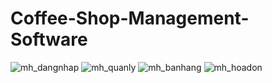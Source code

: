 # Coffee-Shop-Management-Software
![mh_dangnhap](https://github.com/user-attachments/assets/a6ec36b3-33fa-4cb9-8b69-3353ce13d1ef)
![mh_quanly](https://github.com/user-attachments/assets/474bbe97-8482-4f91-9838-f4ed55623d20)
![mh_banhang](https://github.com/user-attachments/assets/876f3075-3c1e-4553-a968-73a238730a52)
![mh_hoadon](https://github.com/user-attachments/assets/e63f3c30-3d42-45d8-b7ba-84836a90a87b)
